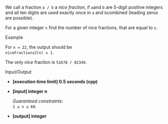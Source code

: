 
We call a fraction  `a / b`  a  _nice fraction_, if  `a`and  `b`  are 5-digit positive integers and all ten digits are used exactly once in  `a`  and  `b`combined (leading zeros are possible).

For a given integer  `n`  find the number of nice fractions, that are equal to  `n`.

Example

For  `n = 22`, the output should be  
`niceFractions2(n) = 1`.

The only  _nice_  fraction is  `51678 / 02349`.

Input/Output

-   **[execution time limit] 0.5 seconds (cpp)**
    
-   **[input] integer n**
    
    _Guaranteed constraints:_  
    `1 ≤ n ≤ 60`.
    
-   **[output] integer**